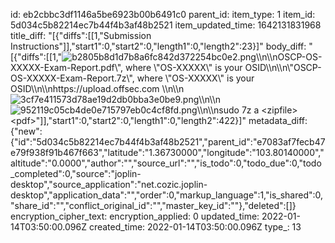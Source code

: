 id: eb2cbbc3df1146a5be6923b00b6491c0
parent_id: 
item_type: 1
item_id: 5d034c5b82214ec7b44f4b3af48b2521
item_updated_time: 1642131831968
title_diff: "[{\"diffs\":[[1,\"Submission Instructions\"]],\"start1\":0,\"start2\":0,\"length1\":0,\"length2\":23}]"
body_diff: "[{\"diffs\":[[1,\"![b2805b8d1d7b8a6fc842d372254bc0e2.png](:/aa40454f14ff4465817789b5264f480b)\\\n\\\nOSCP-OS-XXXXX-Exam-Report.pdf\\\", where \\\"OS-XXXXX\\\" is your OSID\\\n\\\n\\\"OSCP-OS-XXXXX-Exam-Report.7z\\\", where \\\"OS-XXXXX\\\" is your OSID\\\n\\\nhttps://upload.offsec.com \\\n\\\n![3cf7e411573d78ae19d2db0bba3e0be9.png](:/a4c210656a37483fb7c70571d370ccb8)\\\n\\\n![952119c05cb4de0e715797eb0c4cf8fd.png](:/0fecef42aed9413490ced42fc93b42db)\\\n\\\nsudo 7z a &lt;zipfile&gt; &lt;pdf&gt;\"]],\"start1\":0,\"start2\":0,\"length1\":0,\"length2\":422}]"
metadata_diff: {"new":{"id":"5d034c5b82214ec7b44f4b3af48b2521","parent_id":"e7083af7fecb47e79f938f91b467f663","latitude":"1.36730000","longitude":"103.80140000","altitude":"0.0000","author":"","source_url":"","is_todo":0,"todo_due":0,"todo_completed":0,"source":"joplin-desktop","source_application":"net.cozic.joplin-desktop","application_data":"","order":0,"markup_language":1,"is_shared":0,"share_id":"","conflict_original_id":"","master_key_id":""},"deleted":[]}
encryption_cipher_text: 
encryption_applied: 0
updated_time: 2022-01-14T03:50:00.096Z
created_time: 2022-01-14T03:50:00.096Z
type_: 13
